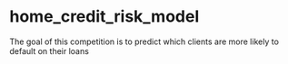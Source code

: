 # home_credit_risk_model
The goal of this competition is to predict which clients are more likely to default on their loans
